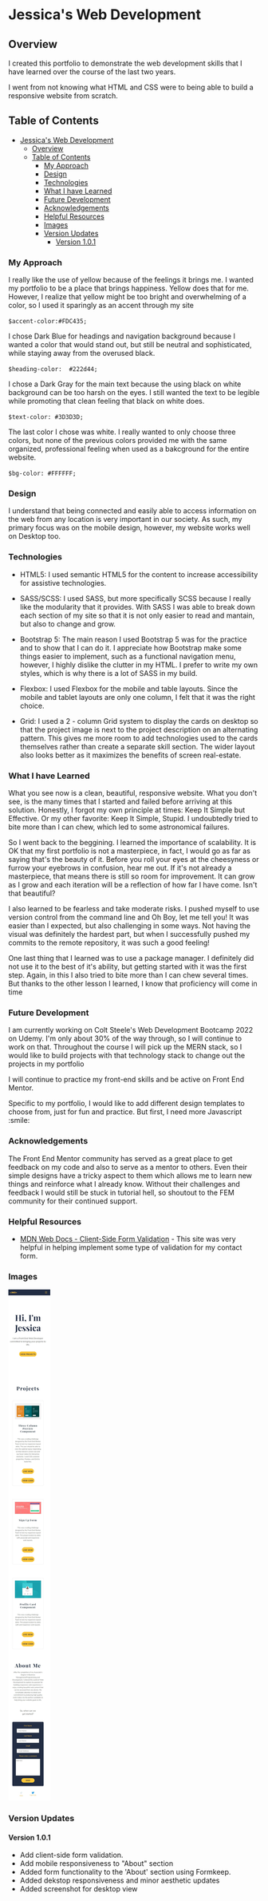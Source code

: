 # Jessica's Web Development

## Overview

<p>I created this portfolio to demonstrate the web development skills that I have learned over the course of the last two years.</p>

<p>I went from not knowing what HTML and CSS were to being able to build a responsive website from scratch.
</p>


## Table of Contents


- [Jessica's Web Development](#jessicas-web-development)
  - [Overview](#overview)
  - [Table of Contents](#table-of-contents)
    - [My Approach](#my-approach)
    - [Design](#design)
    - [Technologies](#technologies)
    - [What I have Learned](#what-i-have-learned)
    - [Future Development](#future-development)
    - [Acknowledgements](#acknowledgements)
    - [Helpful Resources](#helpful-resources)
    - [Images](#images)
    - [Version Updates](#version-updates)
      - [Version 1.0.1](#version-101)


### My Approach
<p> I really like the use of yellow because of the feelings it brings me. I wanted my portfolio to be a place that brings happiness. Yellow does that for me. However, I realize that yellow might be too bright and overwhelming of a color, so I used it sparingly as an accent through my site</p>

``$accent-color:#FDC435;`` <!-- Yellow-->

<p> I chose Dark Blue for headings and navigation background because I wanted a color that would stand out, but still be neutral and sophisticated, while staying away from the overused black. <p>

``$heading-color:  #222d44;``<!--Dark Blue-->

<p>I chose a Dark Gray for the main text because the using black on white background can be too harsh on the eyes. I still wanted the text to be legible while promoting that clean feeling that black on white does.</p>

``$text-color: #3D3D3D;`` <!--Dark Gray-->

<p>The last color I chose was white. I really wanted to only choose three colors, but none of the previous colors provided me with the same organized, professional feeling when used as a bakcground for the entire website.</p>

``$bg-color: #FFFFFF;`` <!--White-->


### Design

<p>I understand that being connected and easily able to access information on the web from any location is very important in our society. As such, my primary focus was on the mobile design, however, my website works well on Desktop too. </p>


### Technologies

 * HTML5: I used semantic HTML5 for the content to increase accessibility for assistive technologies.

* SASS/SCSS: I used SASS, but more specifically SCSS because I really like the modularity that it provides. With SASS I was able to break down each section of my site so that it is not only easier to read and mantain, but also to change and grow.

* Bootstrap 5: The main reason I used Bootstrap 5 was for the practice and to show that I can do it. I appreciate how Bootstrap make some things easier to implement, such as a functional navigation menu, however, I highly dislike the clutter in my HTML. I prefer to write my own styles, which is why there is a lot of SASS in my build.

* Flexbox: I used Flexbox for the mobile and table layouts. Since the mobile and tablet layouts are only one column, I felt that it was the right choice. 

* Grid: I used a 2 - column Grid system to display the cards on desktop so that the project image is next to the project description on an alternating pattern. This gives me more room to add technologies used to the cards themselves rather than create a separate skill section. The wider layout also looks better as it maximizes the benefits of screen real-estate.


### What I have Learned

<p> What you see now is a clean, beautiful, responsive website. What you don't see, is the many times that I started and failed before arriving at this solution. Honestly, I forgot my own principle at times: Keep It Simple but Effective. Or my other favorite: Keep It Simple, Stupid. I undoubtedly tried to bite  more than I can chew, which led to some astronomical failures.</p>

<p> So I went back to the beggining. I learned the importance of scalability. It is OK that my first portfolio is not a masterpiece, in fact, I would go as far as saying that's the beauty of it. Before you roll your eyes at the cheesyness or furrow your eyebrows in confusion, hear me out. If it's not already a masterpiece, that means there is still so room for improvement. It can grow as I grow and each iteration will be a reflection of how far I have come. Isn't that beautiful?</p>

<p> I also learned to be fearless and take moderate risks. I pushed myself to use version control from the command line and Oh Boy, let me tell you!  It was easier than I expected, but also challenging in some ways. Not having the visual was definitely the hardest part, but when I successfully pushed my commits to the remote repository, it was such a good feeling!</p>

<p> One last thing that I learned was to use a package manager. I definitely did not use it to the best of it's ability, but getting started with it was the first step. Again, in this I also tried to bite more than I can chew several times. But thanks to the other lesson I learned, I know that proficiency will come in time </p>

### Future Development

<p> I am currently working on Colt Steele's Web Development Bootcamp 2022 on Udemy. I'm only about 30% of the way through, so I will continue to work on that. Throughout the course I will pick up the MERN stack, so I would like to build projects with that technology stack to change out the projects in my portfolio</p>

<p> I will continue to practice my front-end skills and be active on Front End Mentor.</p>

<p>Specific to my portfolio, I would like to add different design templates to choose from, just for fun and practice. But first, I need more Javascript 
:smile: <p> 

### Acknowledgements

<p>The Front End Mentor community has served as a great place to get feedback on my code and also to serve as a mentor to others. Even their simple designs have a tricky aspect to them which allows me to learn new things and reinforce what I already know. Without their challenges and feedback I would still be stuck in tutorial hell, so shoutout to the FEM community for their continued support.</p>

### Helpful Resources

- [MDN Web Docs - Client-Side Form Validation](https://developer.mozilla.org/en-US/docs/Learn/Forms/Form_validation) - This site was very helpful in helping implement some type of validation for my contact form.

### Images

![](src/images/portfolio-mobile-view.jpeg)

### Version Updates

#### Version 1.0.1

* Add client-side form validation.
* Add mobile responsiveness to "About" section
* Added form functionality to the 'About' section using Formkeep.
* Added dekstop responsiveness and minor aesthetic updates
* Added screenshot for desktop view